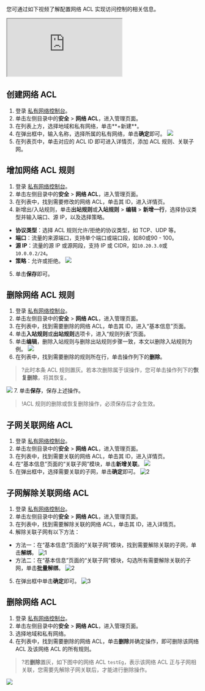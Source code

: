 您可通过如下视频了解配置网络 ACL 实现访问控制的相关信息。
<div class="doc-video-mod"><iframe src="https://cloud.tencent.com/edu/learning/quick-play/2355-35415?source=gw.doc.media&withPoster=1&notip=1"></iframe></div>

## 创建网络 ACL
1. 登录 [私有网络控制台](https://console.cloud.tencent.com/vpc)。
2. 单击左侧目录中的**安全** > **网络 ACL**，进入管理页面。
3. 在列表上方，选择地域和私有网络，单击**+新建**。
4. 在弹出框中，输入名称，选择所属的私有网络，单击**确定**即可。
![](https://main.qcloudimg.com/raw/7140c40f01c09ba07a900a39a0e5a49a.png)
5. 在列表页中，单击对应的 ACL ID 即可进入详情页，添加 ACL 规则、关联子网。

## 增加网络 ACL 规则
1. 登录 [私有网络控制台](https://console.cloud.tencent.com/vpc)。
2. 单击左侧目录中的**安全** > **网络 ACL**，进入管理页面。
3. 在列表中，找到需要修改的网络 ACL，单击其 ID，进入详情页。
4. 新增出/入站规则，单击**出站规则**或**入站规则** > **编辑** > **新增一行**，选择协议类型并输入端口、源 IP，以及选择策略。
 - **协议类型**：选择 ACL 规则允许/拒绝的协议类型，如 TCP、UDP 等。
 - **端口**：流量的来源端口，支持单个端口或端口段，如80或90 - 100。
 - **源 IP**：流量的源 IP 或源网段，支持 IP 或 CIDR，如`10.20.3.0`或`10.0.0.2/24`。
 - **策略**：允许或拒绝。
![](https://main.qcloudimg.com/raw/e24739da05d191661024a92d3738a3d4.png)
5. 单击**保存**即可。

## 删除网络 ACL 规则
1. 登录 [私有网络控制台](https://console.cloud.tencent.com/vpc)。
2. 单击左侧目录中的**安全** > **网络 ACL**，进入管理页面。
3. 在列表中，找到需要删除的网络 ACL，单击其 ID，进入“基本信息”页面。
4. 单击**入站规则**或**出站规则**选项卡，进入“规则列表”页面。
5. 单击**编辑**，删除入站规则与删除出站规则步骤一致，本文以删除入站规则为例。
![](https://main.qcloudimg.com/raw/2cfa0c2dea110d2f2fe830e6b4208430.png)
6. 在列表中，找到需要删除的规则所在行，单击操作列下的**删除**。
>?此时本条 ACL 规则置灰。若本次删除属于误操作，您可单击操作列下的**恢复删除**，将其恢复。
>
![](https://main.qcloudimg.com/raw/2870ab49970f82e80e06846f61d1d4fc.png)
7. 单击**保存**，保存上述操作。
>!ACL 规则的删除或恢复删除操作，必须保存后才会生效。
>

## 子网关联网络 ACL
1. 登录 [私有网络控制台](https://console.cloud.tencent.com/vpc)。
2. 单击左侧目录中的**安全** > **网络 ACL**，进入管理页面。
3. 在列表中，找到需要关联的网络 ACL，单击其 ID，进入详情页。
4. 在“基本信息”页面的“关联子网”模块，单击**新增关联**。
![](https://main.qcloudimg.com/raw/a6113f7b3c76b6b1be07d6edd26f3530.png)
5. 在弹出框中，选择需要关联的子网，单击**确定**即可。
![2](https://main.qcloudimg.com/raw/a7a608ebaf447a6fc24a6f9f313d14e6.png)

## 子网解除关联网络 ACL
1. 登录 [私有网络控制台](https://console.cloud.tencent.com/vpc)。
2. 单击左侧目录中的**安全** > **网络 ACL**，进入管理页面。
3. 在列表中，找到需要解除关联的网络 ACL，单击其 ID，进入详情页。
4. 解除关联子网有以下方法：
 - 方法一：在“基本信息”页面的“关联子网”模块，找到需要解除关联的子网，单击**解绑**。
![1](https://main.qcloudimg.com/raw/beb96d3bea157af5f5c9c76c85b1cc7f.png)
 - 方法二：在“基本信息”页面的“关联子网”模块，勾选所有需要解除关联的子网，单击**批量解绑**。
![2](https://main.qcloudimg.com/raw/ab35d623e1d61749dcb6594b8de21901.png)
5. 在弹出框中单击**确定**即可。
![3](https://main.qcloudimg.com/raw/93c7ebc3980f072d1194e87538ab1a79.png)

## 删除网络 ACL
1. 登录 [私有网络控制台](https://console.cloud.tencent.com/vpc)。
2. 单击左侧目录中的**安全** > **网络 ACL**，进入管理页面。
3. 选择地域和私有网络。
4. 在列表中，找到需要删除的网络 ACL，单击**删除**并确定操作，即可删除该网络 ACL 及该网络 ACL 的所有规则。
>?若**删除**置灰，如下图中的网络 ACL `testEg`，表示该网络 ACL 正与子网相关联，您需要先解除子网关联后，才能进行删除操作。
>
![](https://main.qcloudimg.com/raw/52d13aac33e609dc59d132ffa4c71171.png)



